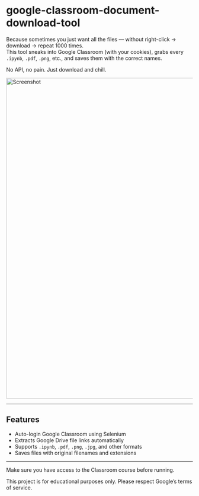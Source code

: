 # google-classroom-document-download-tool

Because sometimes you just want all the files — without right-click → download → repeat 1000 times.  
This tool sneaks into Google Classroom (with your cookies), grabs every `.ipynb`, `.pdf`, `.png`, etc., and saves them with the correct names.  

No API, no pain. Just download and chill.  

<img width="1915" height="867" alt="Screenshot" src="https://github.com/user-attachments/assets/4ed449d0-a4ec-4193-a4a2-092d1cbaaff5" />

---

## Features
- Auto-login Google Classroom using Selenium  
- Extracts Google Drive file links automatically  
- Supports `.ipynb`, `.pdf`, `.png`, `.jpg`, and other formats  
- Saves files with original filenames and extensions  

---

Make sure you have access to the Classroom course before running.

This project is for educational purposes only. Please respect Google’s terms of service.
